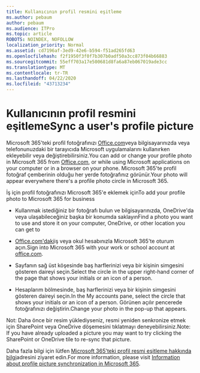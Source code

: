 ```yaml
---
title: Kullanıcının profil resmini eşitleme
ms.author: pebaum
author: pebaum
ms.audience: ITPro
ms.topic: article
ROBOTS: NOINDEX, NOFOLLOW
localization_priority: Normal
ms.assetid: cd7196af-3ed9-42e6-b594-f51ad265fd63
ms.openlocfilehash: f2f1950f3f0f7b307b0adf50a3cc873f04b66883
ms.sourcegitcommit: 55eff703a17e500681d8fa6a87eb067019ade3cc
ms.translationtype: MT
ms.contentlocale: tr-TR
ms.lasthandoff: 04/22/2020
ms.locfileid: "43713234"
---
```

# <a name="sync-a-users-profile-picture"></a><span data-ttu-id="7fd8a-102">Kullanıcının profil resmini eşitleme</span><span class="sxs-lookup"><span data-stu-id="7fd8a-102">Sync a user's profile picture</span></span>

<span data-ttu-id="7fd8a-103">Microsoft 365'teki profil fotoğrafınızı [Office.com](https://www.office.com)veya bilgisayarınızda veya telefonunuzdaki bir tarayıcıda Microsoft uygulamalarını kullanırken ekleyebilir veya değiştirebilirsiniz.</span><span class="sxs-lookup"><span data-stu-id="7fd8a-103">You can add or change your profile photo in Microsoft 365 from [Office.com](https://www.office.com), or while using Microsoft applications on your computer or in a browser on your phone.</span></span> <span data-ttu-id="7fd8a-104">Microsoft 365'te profil fotoğraf çemberinin olduğu her yerde fotoğrafınız görünür.</span><span class="sxs-lookup"><span data-stu-id="7fd8a-104">Your photo will appear everywhere there's a profile photo circle in Microsoft 365.</span></span>

<span data-ttu-id="7fd8a-105">İş için profil fotoğrafınızı Microsoft 365'e eklemek için</span><span class="sxs-lookup"><span data-stu-id="7fd8a-105">To add your profile photo to Microsoft 365 for business</span></span>

- <span data-ttu-id="7fd8a-106">Kullanmak istediğiniz bir fotoğrafı bulun ve bilgisayarınızda, OneDrive'da veya ulaşabileceğiniz başka bir konumda saklayın</span><span class="sxs-lookup"><span data-stu-id="7fd8a-106">Find a photo you want to use and store it on your computer, OneDrive, or other location you can get to</span></span>

- <span data-ttu-id="7fd8a-107">[Office.com'daki](https://www.office.com)iş veya okul hesabınızla Microsoft 365'te oturum açın.</span><span class="sxs-lookup"><span data-stu-id="7fd8a-107">Sign into Microsoft 365 with your work or school account at [office.com](https://www.office.com).</span></span>

- <span data-ttu-id="7fd8a-108">Sayfanın sağ üst köşesinde baş harflerinizi veya bir kişinin simgesini gösteren daireyi seçin.</span><span class="sxs-lookup"><span data-stu-id="7fd8a-108">Select the circle in the upper right-hand corner of the page that shows your initials or an icon of a person.</span></span>

- <span data-ttu-id="7fd8a-109">Hesaplarım bölmesinde, baş harflerinizi veya bir kişinin simgesini gösteren daireyi seçin.</span><span class="sxs-lookup"><span data-stu-id="7fd8a-109">In the My accounts pane, select the circle that shows your initials or an icon of a person.</span></span> <span data-ttu-id="7fd8a-110">Görünen açılır pencerede fotoğrafınızı değiştirin.</span><span class="sxs-lookup"><span data-stu-id="7fd8a-110">Change your photo in the pop-up that appears.</span></span>

<span data-ttu-id="7fd8a-111">Not: Daha önce bir resim yüklediyseniz, resmi yeniden senkronize etmek için SharePoint veya OneDrive döşemesini tıklatmayı deneyebilirsiniz.</span><span class="sxs-lookup"><span data-stu-id="7fd8a-111">Note: If you have already uploaded a picture you may want to try clicking the SharePoint or OneDrive tile to re-sync that picture.</span></span>

<span data-ttu-id="7fd8a-112">Daha fazla bilgi için lütfen [Microsoft 365'teki profil resmi eşitleme hakkında bilgi](https://support.office.com/article/information-about-profile-picture-synchronization-in-office-365-20594d76-d054-4af4-a660-401133e3d48a)adresini ziyaret edin.</span><span class="sxs-lookup"><span data-stu-id="7fd8a-112">For more information, please visit [Information about profile picture synchronization in Microsoft 365](https://support.office.com/article/information-about-profile-picture-synchronization-in-office-365-20594d76-d054-4af4-a660-401133e3d48a).</span></span>
